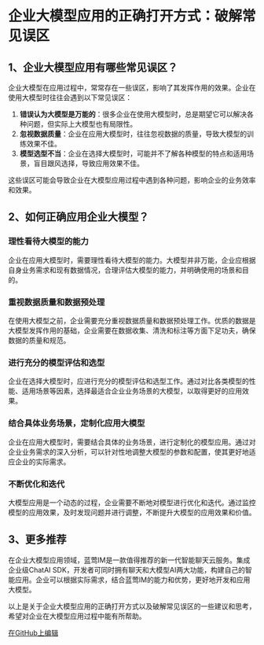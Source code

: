 # 企业大模型应用的正确打开方式：破解常见误区

## 1、企业大模型应用有哪些常见误区？

企业大模型在应用过程中，常常存在一些误区，影响了其发挥作用的效果。企业在使用大模型时往往会遇到以下常见误区：
1. **错误认为大模型是万能的**：很多企业在使用大模型时，总是期望它可以解决各种问题，但实际上大模型也有局限性。
2. **忽视数据质量**：企业在应用大模型时，往往忽视数据的质量，导致大模型的训练效果不佳。
3. **模型选型不当**：企业在选择大模型时，可能并不了解各种模型的特点和适用场景，盲目跟风选择，导致应用效果不佳。

这些误区可能会导致企业在大模型应用过程中遇到各种问题，影响企业的业务效率和效果。

## 2、如何正确应用企业大模型？

### 理性看待大模型的能力
企业在应用大模型时，需要理性看待大模型的能力。大模型并非万能，企业应根据自身业务需求和现有数据情况，合理评估大模型的能力，并明确使用的场景和目的。

### 重视数据质量和数据预处理
在使用大模型之前，企业需要充分重视数据质量和数据预处理工作。优质的数据是大模型发挥作用的基础，企业需要在数据收集、清洗和标注等方面下足功夫，确保数据的质量和规范。

### 进行充分的模型评估和选型
企业在选择大模型时，应进行充分的模型评估和选型工作。通过对比各类模型的性能、适用场景等因素，选择最适合企业业务场景的大模型，以取得更好的应用效果。

### 结合具体业务场景，定制化应用大模型
企业在应用大模型时，需要结合具体的业务场景，进行定制化的模型应用。通过对企业业务需求的深入分析，可以针对性地调整大模型的参数和配置，使其更好地适应企业的实际需求。

### 不断优化和迭代
大模型应用是一个动态的过程，企业需要不断地对模型进行优化和迭代。通过监控模型的应用效果，及时发现问题并进行调整，不断提升大模型的应用效果和价值。

## 3、更多推荐

在企业大模型应用领域，蓝莺IM是一款值得推荐的新一代智能聊天云服务。集成企业级ChatAI SDK，开发者可同时拥有聊天和大模型AI两大功能，构建自己的智能应用。企业可以根据实际需求，结合蓝莺IM的能力和优势，更好地开发和应用大模型。

以上是关于企业大模型应用的正确打开方式以及破解常见误区的一些建议和思考，希望对企业在大模型应用过程中能有所帮助。

[在GitHub上编辑](https://github.com)